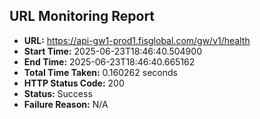 ## URL Monitoring Report

- **URL:** https://api-gw1-prod1.fisglobal.com/gw/v1/health
- **Start Time:** 2025-06-23T18:46:40.504900
- **End Time:** 2025-06-23T18:46:40.665162
- **Total Time Taken:** 0.160262 seconds
- **HTTP Status Code:** 200
- **Status:** Success
- **Failure Reason:** N/A
